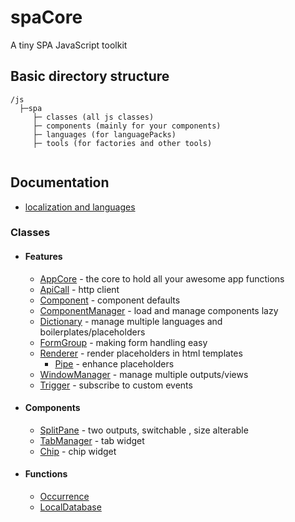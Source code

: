 # spaCore
A tiny SPA JavaScript toolkit

## Basic directory structure
```
/js
  ├─spa
     ├─ classes (all js classes)
     ├─ components (mainly for your components)
     ├─ languages (for languagePacks)
     ├─ tools (for factories and other tools)
     
```

## Documentation
- [localization and languages](docs/languages.md)
### Classes
- #### Features
    - [AppCore](docs/appCore.md) - the core to hold all your awesome app functions 
    - [ApiCall](docs/apiCall.md) - http client
    - [Component](docs/component.md) - component defaults
    - [ComponentManager](docs/componentManager.md) - load and manage components lazy
    - [Dictionary](docs/dictionary.md) - manage multiple languages and boilerplates/placeholders
    - [FormGroup](docs/formGroup.md) - making form handling easy
    - [Renderer](docs/renderer.md) - render placeholders in html templates
        - [Pipe](docs/pipes.md) - enhance placeholders
    - [WindowManager](docs/windowManager.md) - manage multiple outputs/views
    - [Trigger](docs/trigger.md) - subscribe to custom events
- #### Components
    - [SplitPane](docs/splitpane.md) - two outputs, switchable , size alterable
    - [TabManager](docs/tabManager.md) - tab widget
    - [Chip](docs/widgets/chip.md) - chip widget
- #### Functions
    - [Occurrence](docs/occurrence.md)
    - [LocalDatabase](docs/localdatabase.md)